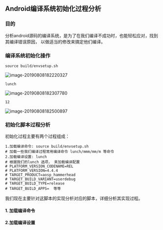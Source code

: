 ## Android编译系统初始化过程分析

### 目的

分析android源码的编译系统，是为了在我们编译不成功时，也能轻松应对，找到其编译错误原因， 以做适当的修改来搞定他们编译。



### 编译系统初始化操作

```shell
source build/envsetup.sh
```

![image-20190808182220327](/Users/changle/FuckAndroidSrc/2.Android系统分析/编译系统/assets/image-20190808182220327.png)

```shell
lunch 
```

![image-20190808182307780](/Users/changle/FuckAndroidSrc/2.Android系统分析/编译系统/assets/image-20190808182307780.png)

```shell
12
```

![image-20190808182500897](/Users/changle/FuckAndroidSrc/2.Android系统分析/编译系统/assets/image-20190808182500897.png)

### 初始化脚本过程分析

初始化过程主要有两个过程组成： 

```shell
1.加载编译命令: source build/envsetup.sh
# 加载一些我们编译过程常用编译命令 lunch/mmm/mm/m 等命令
2.加载编译设置: lunch 
# 根据我们的lunch 选项， 来加载编译配置
# PLATFORM_VERSION_CODENAME=REL
# PLATFORM_VERSION=4.4.4
# TARGET_PRODUCT=aosp_hammerhead
# TARGET_BUILD_VARIANT=userdebug
# TARGET_BUILD_TYPE=release
# TARGET_BUILD_APPS=  等等
```

我们现在主要针对这脚本的实现分析对应的脚本，详细分析其实现过程。

#### 1. 加载编译命令



#### 2.加载编译设置





